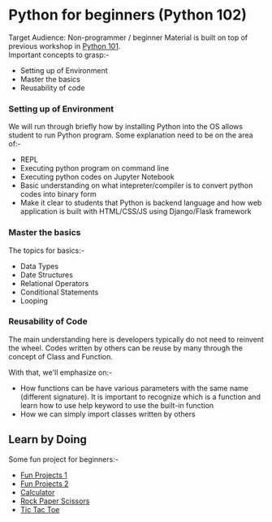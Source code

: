 # Python for beginners (Python 102)
Target Audience: Non-programmer / beginner
Material is built on top of previous workshop in [Python 101](https://github.com/sweemeng/WWCKL-python-101).   
Important concepts to grasp:-
* Setting up of Environment
* Master the basics
* Reusability of code

### Setting up of Environment
We will run through briefly how by installing Python into the OS allows student to run Python program. Some explanation need to be on the area of:-
* REPL
* Executing python program on command line
* Executing python codes on Jupyter Notebook
* Basic understanding on what intepreter/compiler is to convert python codes into binary form
* Make it clear to students that Python is backend language and how web application is built with HTML/CSS/JS using Django/Flask framework

### Master the basics
The topics for basics:-
* Data Types
* Date Structures
* Relational Operators
* Conditional Statements
* Looping

### Reusability of Code
The main understanding here is developers typically do not need to reinvent the wheel. Codes written by others can be reuse by many through the concept of Class and Function.

With that, we'll emphasize on:-
* How functions can be have various parameters with the same name (different signature). It is important to recognize which is a function and learn how to use help keyword to use the built-in function
* How we can simply import classes written by others

## Learn by Doing
Some fun project for beginners:-
* [Fun Projects 1](http://usingpython.com/programs/)
* [Fun Projects 2](http://www.practicepython.org/)
* [Calculator](https://www.digitalocean.com/community/tutorials/how-to-make-a-simple-calculator-program-in-python-3)
* [Rock Paper Scissors](https://thehelloworldprogram.com/python/python-game-rock-paper-scissors/)
* [Tic Tac Toe](https://inventwithpython.com/chapter10.html)

